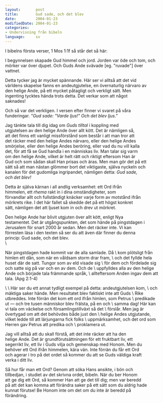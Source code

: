```yaml
---
layout:       post
title:        Gud sade, och det blev
date:         2004-01-23
modifiedDate: 2004-01-23
categories:
- Undervisning från bibeln
language:     sv
---
```

I bibelns första verser, 1 Mos 1:1f så står det så här:

<p class="bible">I begynnelsen skapade Gud himmel och jord.  Jorden 
var öde och tom, och mörker var över djupet.  Och Guds Ande svävade 
[eg. "ruvade"] över vattnet.</p>

Detta tycker jag är mycket spännande.  Här ser vi alltså att det vid \
världens skapelse fanns en andeutgjutelse, en övernaturlig närvaro av \
den helige Ande, på ett mycket påtagligt och verkligt sätt.  Men \
ingenting tycktes hända trots detta.  Det verkar som att något \
saknades!

Och så var det verkligen.  I versen efter finner vi svaret på våra \
funderingar.  <em>"Gud sade: "Varde ljus!"  Och det blev ljus."</em>

Jag tänkte tala till dig idag om <em>Guds tilltal</em> i koppling med \
utgjutelsen av den helige Ande över allt kött.  Det är nämligen så, \
att det finns ett vanligt missförstånd som består i att man tror att \
det räcker med den helige Andes närvaro, eller den helige Andes \
smörjelse, eller den helige Andes beröring, eller vad du nu vill kalla \
det, för att få se Gud handla i en människas liv.  Man talar sig varm \
om den helige Ande, vilket är helt rätt och riktigt eftersom Han är \
Gud och som sådan skall Han prisas och äras.  Men man gör det på ett \
sätt så att man nästan glömmer bort det viktigaste, själva nyckeln och \
kanalen för det gudomliga ingripandet, nämligen detta: <em>Gud sade, \
och det blev!</em>

Detta är själva kärnan i all andlig verksamhet: ett Ord ifrån \
himmelen, ett <em>rhema</em> rakt in i dina omständigheter, som \
förvandlar allt och fullständigt knäcker varje form av motstånd ifrån \
mörkrets rike.  I det här fallet så skedde det på ett högst konkret \
sätt, nämligen det att ljuset kom in och drev ut mörkret.

Den helige Ande har blivit utgjuten över allt kött, enligt Nya \
testamentet.  Det är utgångspunkten, det som hände på pingstdagen i \
Jerusalem för snart 2000 år sedan.  Men det räcker inte.  Vi kan \
förresten läsa i den texten så ser du att även där finner du denna \
princip: Gud sade, och det blev. \
\
<p class="bible">När pingstdagen hade kommit var de alla samlade.  Då \
kom plötsligt från himlen ett dån, som när en våldsam storm drar fram, \
och det fyllde hela huset där de satt.  Tungor som av eld visade sig \
för dem och fördelade sig och satte sig på var och en av dem.  Och de \
uppfylldes alla av den helige Ande och började tala främmande språk, \
allteftersom Anden ingav dem att tala. (Apg 2:1-4)</p> \
\
Här ser du ett annat tydligt exempel på detta: andeutgjutelsen kom, \
och mäktiga saker hände.  Men resultatet blev faktiskt inte att Guds \
Rike utbreddes.  Inte förrän det kom ett ord ifrån himlen, som Petrus \
predikade ut &mdash; och tre tusen människor blev frälsta, på en och \
samma dag!  Här kan vi tala om väckelse och församlingstillväxt så det \
förslår.  Men jag är övertygad om att det behövdes både just den \
helige Andes utgjutande, vilket ledde till att lärjungarna fick folks \
uppmärksamhet, och det ord som Herren gav Petrus att predika och \
proklamera ut.

Jag vill alltså att du skall förstå, att det inte räcker att ha den \
helige Ande.  Det är grundförutsättningen för ett fruktbart liv, ett \
segerrikt liv, ett liv i Guds vilja och gemenskap med Honom.  Men du \
behöver ett Ord ifrån himmelen, kära vän.  Inte förrän du får ett Ord \
och agerar i tro på det ordet så kommer du att se Guds väldiga kraft \
verka i ditt liv.

Så hur får man ett Ord?  Genom att söka Hans ansikte, i bön och \
tillbedjan, i studiet av det skrivna ordet, bibeln.  När du ber Honom \
att ge dig ett Ord, så kommer Han att ge det till dig; men var beredd \
på att det kan komma att förändra saker på ett sätt som du aldrig hade \
kunnat förutse!  Be Honom inte om det om du inte är beredd på \
förändring.

